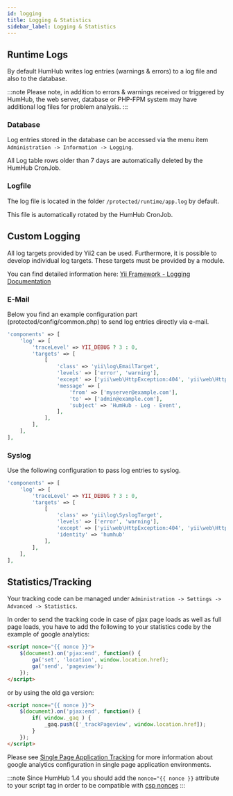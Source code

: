 ```yaml
---
id: logging
title: Logging & Statistics
sidebar_label: Logging & Statistics
---
```


## Runtime Logs

By default HumHub writes log entries (warnings & errors) to a log file and also to the database. 

:::note
Please note, in addition to errors & warnings received or triggered by HumHub, the web server, database or PHP-FPM system may have additional log files for problem analysis.
:::

### Database

Log entries stored in the database can be accessed via the menu item ``Administration -> Information -> Logging``.

All Log table rows older than 7 days are automatically deleted by the HumHub CronJob.

### Logfile

The log file is located in the folder ``/protected/runtime/app.log`` by default. 

This file is automatically rotated by the HumHub CronJob.


## Custom Logging

All log targets provided by Yii2 can be used. Furthermore, it is possible to develop individual log targets. These targets must be provided by a module.

You can find detailed information here:
[Yii Framework - Logging Documentation](http://www.yiiframework.com/doc-2.0/guide-runtime-logging.html)


### E-Mail

Below you find an example configuration part (protected/config/common.php) to send log entries directly via e-mail.

```php
'components' => [
    'log' => [
        'traceLevel' => YII_DEBUG ? 3 : 0,
        'targets' => [
            [
                'class' => 'yii\log\EmailTarget',
                'levels' => ['error', 'warning'],
                'except' => ['yii\web\HttpException:404', 'yii\web\HttpException:403', 'yii\web\HttpException:401', 'yii\web\HttpException:400', 'yii\web\HttpException:416'],
                'message' => [
                    'from' => ['myserver@example.com'],
                    'to' => ['admin@example.com'],
                    'subject' => 'HumHub - Log - Event',
                ],
            ],
        ],
    ],
],
```



### Syslog

Use the following configuration to pass log entries to syslog.

```php
'components' => [
    'log' => [
        'traceLevel' => YII_DEBUG ? 3 : 0,
        'targets' => [
            [
                'class' => 'yii\log\SyslogTarget',
                'levels' => ['error', 'warning'],
                'except' => ['yii\web\HttpException:404', 'yii\web\HttpException:403', 'yii\web\HttpException:401', 'yii\web\HttpException:400', 'yii\web\HttpException:416'],
                'identity' => 'humhub'
            ],
        ],
    ],
],
```

## Statistics/Tracking

Your tracking code can be managed under `Administration -> Settings -> Advanced -> Statistics`.

In order to send the tracking code in case of pjax page loads as well as full page loads, you have to add the following to your statistics code by the example of google analytics:


```html
<script nonce="{{ nonce }}">
    $(document).on('pjax:end', function() {
        ga('set', 'location', window.location.href);
        ga('send', 'pageview');
    });
</script>
```

or by using the old ga version:

```html
<script nonce="{{ nonce }}">
    $(document).on('pjax:end', function() {
        if( window._gaq ) {
            _gaq.push(['_trackPageview', window.location.href]);
        }
    });
</script>
```

Please see [Single Page Application Tracking](https://developers.google.com/analytics/devguides/collection/analyticsjs/single-page-applications)
for more information about google analytics configuration in single page application environments.

:::note
Since HumHub 1.4 you should add the `nonce="{{ nonce }}` attribute to your script tag in order to be 
compatible with [csp nonces](security.md#security-configuration)
:::